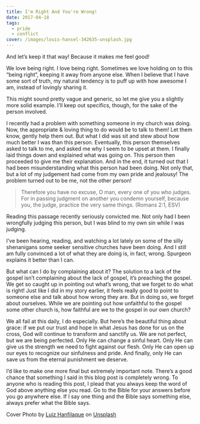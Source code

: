```yaml
---
title: I'm Right And You're Wrong!
date: 2017-04-18
tags:
  - pride
  - conflict
cover: /images/louis-hansel-342635-unsplash.jpg
---
```


And let’s keep it that way! Because it makes me feel good!

We love being right. I love being right. Sometimes we love holding on to this “being right”, keeping it away from anyone else. When I believe that I have some sort of truth, my natural tendency is to puff up with how awesome I am, instead of lovingly sharing it.

This might sound pretty vague and generic, so let me give you a slightly more solid example. I’ll keep out specifics, though, for the sake of the person involved.

I recently had a problem with something someone in my church was doing. Now, the appropriate & loving thing to do would be to talk to them! Let them know, gently help them out. But what I did was sit and stew about how much better I was than this person. Eventually, this person themselves asked to talk to me, and asked me why I seem to be upset at them. I finally laid things down and explained what was going on. This person then proceeded to give me their explanation. And in the end, it turned out that I had been misunderstanding what this person had been doing. Not only that, but a lot of my judgement had come from my own pride and jealousy! The problem turned out to be me, not the other person!

> Therefore you have no excuse, O man, every one of you who judges. For in passing judgment on another you condemn yourself, because you, the judge, practice the very same things. (Romans 2:1, ESV)

Reading this passage recently seriously convicted me. Not only had I been wrongfully judging this person, but I was blind to my own sin while I was judging.

I’ve been hearing, reading, and watching a lot lately on some of the silly shenanigans some seeker sensitive churches have been doing. And I still am fully convinced a lot of what they are doing is, in fact, wrong. Spurgeon explains it better than I can.

But what can I do by complaining about it? The solution to a lack of the gospel isn’t complaining about the lack of gospel, it’s preaching the gospel. We get so caught up in pointing out what’s wrong, that we forget to do what is right! Just like I did in my story earlier, it feels really good to point to someone else and talk about how wrong they are. But in doing so, we forget about ourselves. While we are pointing out how unfaithful to the gospel some other church is, how faithful are we to the gospel in our own church?

We all fail at this daily, I do especially. But here’s the beautiful thing about grace: if we put our trust and hope in what Jesus has done for us on the cross, God will continue to transform and sanctify us. We are not perfect, but we are being perfected. Only He can change a sinful heart. Only He can give us the strength we need to fight against our flesh. Only He can open up our eyes to recognize our sinfulness and pride. And finally, only He can save us from the eternal punishment we deserve.

I’d like to make one more final but extremely important note. There’s a good chance that something I said in this blog post is completely wrong. To anyone who is reading this post, I plead that you always keep the word of God above anything else you read. Go to the Bible for your answers before you go anywhere else. If I say one thing and the Bible says something else, always prefer what the Bible says.

Cover Photo by [Luiz Hanfilaque](https://unsplash.com/photos/7RtM37cLJ3c?utm_source=unsplash&utm_medium=referral&utm_content=creditCopyText) on [Unsplash](https://unsplash.com/?utm_source=unsplash&utm_medium=referral&utm_content=creditCopyText)

